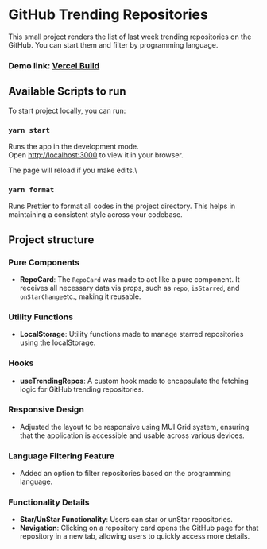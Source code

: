 # GitHub Trending Repositories

This small project renders the list of last week trending repositories on the GitHub. You can start them and filter by programming language.

### **Demo link:** [Vercel Build]()

## Available Scripts to run

To start project locally, you can run:

### `yarn start`

Runs the app in the development mode.\
Open [http://localhost:3000](http://localhost:3000) to view it in your browser.

The page will reload if you make edits.\

### `yarn format`

Runs Prettier to format all codes in the project directory. This helps in maintaining a consistent style across your codebase.

## Project structure

### Pure Components

- **RepoCard**: The `RepoCard` was made to act like a pure component. It receives all necessary data via props, such as `repo`, `isStarred`, and `onStarChange`etc., making it reusable.

### Utility Functions

- **LocalStorage**: Utility functions made to manage starred repositories using the localStorage.

### Hooks

- **useTrendingRepos**: A custom hook made to encapsulate the fetching logic for GitHub trending repositories.

### Responsive Design

- Adjusted the layout to be responsive using MUI Grid system, ensuring that the application is accessible and usable across various devices.

### Language Filtering Feature

- Added an option to filter repositories based on the programming language.

### Functionality Details

- **Star/UnStar Functionality**: Users can star or unStar repositories.
- **Navigation**: Clicking on a repository card opens the GitHub page for that repository in a new tab, allowing users to quickly access more details.

